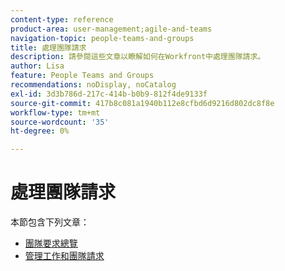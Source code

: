 ```yaml
---
content-type: reference
product-area: user-management;agile-and-teams
navigation-topic: people-teams-and-groups
title: 處理團隊請求
description: 請參閱這些文章以瞭解如何在Workfront中處理團隊請求。
author: Lisa
feature: People Teams and Groups
recommendations: noDisplay, noCatalog
exl-id: 3d3b786d-217c-414b-b0b9-812f4de9133f
source-git-commit: 417b8c081a1940b112e8cfbd6d9216d802dc8f8e
workflow-type: tm+mt
source-wordcount: '35'
ht-degree: 0%

---
```


# 處理團隊請求

本節包含下列文章：

* [團隊要求總覽](../../people-teams-and-groups/work-with-team-requests/team-requests-overview.md)
* [管理工作和團隊請求](../../people-teams-and-groups/work-with-team-requests/manage-work-and-team-requests.md)
